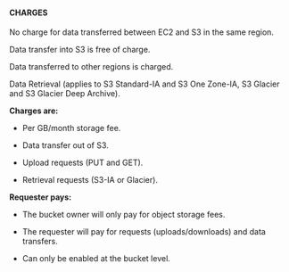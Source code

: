 #### CHARGES


No charge for data transferred between EC2 and S3 in the same region.


Data transfer into S3 is free of charge.


Data transferred to other regions is charged.


Data Retrieval (applies to S3 Standard-IA and S3 One Zone-IA, S3 Glacier and S3 Glacier Deep Archive).


**Charges are:**


- Per GB/month storage fee.

- Data transfer out of S3.

- Upload requests (PUT and GET).

- Retrieval requests (S3-IA or Glacier).


**Requester pays:**


- The bucket owner will only pay for object storage fees.

- The requester will pay for requests (uploads/downloads) and data transfers.

- Can only be enabled at the bucket level.

